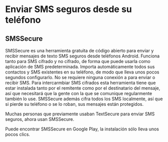 [Title]: # (Enviar SMS seguros desde su teléfono)
[Difficulty]: # (Principiante)
[Order]: # (1)

# Enviar SMS seguros desde su teléfono

## SMSSecure

SMSSecure es una herramienta gratuita de código abierto para enviar y recibir mensajes de texto SMS seguros desde teléfonos Android. Funciona tanto para SMS cifrado y no cifrado, de forma que puede usarla como aplicación de SMS predeterminada. Importa automáticamente todos sus contactos y SMS existentes en su teléfono, de modo que lleva unos pocos segundos configurarlo. No se requiere ninguna conexión a para enviar o recibir SMS. Para intercarmbiar SMS cifrados esta herramienta tiene que estar instalada tanto por el remitente como por el destinatario del mensaje, así que necesitará que la gente con la que se comunique regularmente también lo use. SMSSecure además cifra todos los SMS localmente, así que si pierde su teléfono o se lo roban, sus mensajes están protegidos.

Muchas personas que previamente usaban TextSecure para enviar SMS seguros, ahora usan SMSSecure.

Puede encontrar SMSSecure en Google Play, la instalación sólo lleva unos pocos clics.